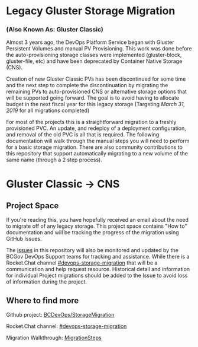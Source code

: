 # Legacy Gluster Storage Migration


### (Also Known As: Gluster Classic)

Almost 3 years ago, the DevOps Platform Service began with Gluster Persistent Volumes and manual PV Provisioning. This work was done before the auto-provisioning storage classes were implemented (gluster-block, gluster-file, etc) and have been deprecated by Container Native Storage (CNS).

Creation of new Gluster Classic PVs has been discontinued for some time and the next step to complete the discontinuation by migrating the remaining PVs to auto-provisioned CNS or alternative storage options that will be supported going forward.  The goal is to avoid having to allocate budget in the next fiscal year for this legacy storage (Targeting *March 31, 2019* for all migrations completed)

For most of the projects this is a straightforward migration to a freshly provisioned PVC. An update, and redeploy of a deployment configuration, and removal of the old PVC is all that is required.  The following documentation will walk through the manual steps you will need to perform for a basic storage migration.  There are also community contributions to this repository that support automatically migrating to a new volume of the same name (through a 2 step process).

# Gluster Classic -> CNS


## Project Space

If you're reading this, you have hopefully received an email about the need to migrate off of any legacy storage.  This project space contains "How to" documentation and will be tracking the progress of the migration using GitHub Issues.

The [issues](https://github.com/BCDevOps/StorageMigration/issues) in this repository will also be monitored and updated by the BCGov DevOps Support teams for tracking and assistance.  While there is a Rocket.Chat channel [#devops-storage-migration](https://chat.pathfinder.gov.bc.ca/channel/devops-storage-migration) that will be a communication and help request resource.  Historical detail and information for individual Project migrations should be added to the Issue to avoid loss of information during the project.

## Where to find more

Github project: [BCDevOps/StorageMigration](https://github.com/BCDevOps/StorageMigration)

Rocket.Chat channel: [#devops-storage-migration](https://chat.pathfinder.gov.bc.ca/channel/devops-storage-migration)

Migration Walkthrough: [MigrationSteps](./MigrationSteps.md)
